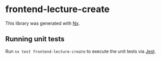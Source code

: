# frontend-lecture-create

This library was generated with [Nx](https://nx.dev).

## Running unit tests

Run `nx test frontend-lecture-create` to execute the unit tests via [Jest](https://jestjs.io).
